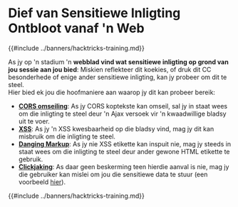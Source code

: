 # Dief van Sensitiewe Inligting Ontbloot vanaf 'n Web

{{#include ../banners/hacktricks-training.md}}

As jy op 'n stadium 'n **webblad vind wat sensitiewe inligting op grond van jou sessie aan jou bied**: Miskien reflekteer dit koekies, of druk dit CC besonderhede of enige ander sensitiewe inligting, kan jy probeer om dit te steel.\
Hier bied ek jou die hoofmaniere aan waarop jy dit kan probeer bereik:

- [**CORS omseiling**](../pentesting-web/cors-bypass.md): As jy CORS koptekste kan omseil, sal jy in staat wees om die inligting te steel deur 'n Ajax versoek vir 'n kwaadwillige bladsy uit te voer.
- [**XSS**](../pentesting-web/xss-cross-site-scripting/): As jy 'n XSS kwesbaarheid op die bladsy vind, mag jy dit kan misbruik om die inligting te steel.
- [**Danging Markup**](../pentesting-web/dangling-markup-html-scriptless-injection/): As jy nie XSS etikette kan inspuit nie, mag jy steeds in staat wees om die inligting te steel deur ander gewone HTML etikette te gebruik.
- [**Clickjaking**](../pentesting-web/clickjacking.md): As daar geen beskerming teen hierdie aanval is nie, mag jy die gebruiker kan mislei om jou die sensitiewe data te stuur (een voorbeeld [hier](https://medium.com/bugbountywriteup/apache-example-servlet-leads-to-61a2720cac20)).

{{#include ../banners/hacktricks-training.md}}
